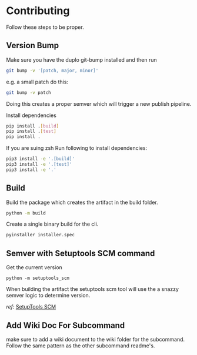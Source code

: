 # Contributing

Follow these steps to be proper.

## Version Bump

Make sure you have the duplo git-bump installed and then run

```sh
git bump -v '[patch, major, minor]'
```

e.g. a small patch do this:

```sh
git bump -v patch
```

Doing this creates a proper semver which will trigger a new publish pipeline.

Install dependencies

```sh
pip install .[build]
pip install .[test]
pip install .
```

If you are suing zsh Run following to install dependencies:

```sh
pip3 install -e '.[build]'
pip3 install -e '.[test]'
pip3 install -e '.'
```

## Build

Build the package which creates the artifact in the build folder.

```sh
python -m build
```

Create a single binary build for the cli. 
```sh
pyinstaller installer.spec
```

## Semver with Setuptools SCM command

Get the current version

```
python -m setuptools_scm
```

When building the artifact the setuptools scm tool will use the a snazzy semver logic to determine version.

_ref:_ [SetupTools SCM](https://pypi.org/project/setuptools-scm/)

## Add Wiki Doc For Subcommand

make sure to add a wiki document to the wiki folder for the subcommand. Follow the same pattern as the other subcommand readme's.
